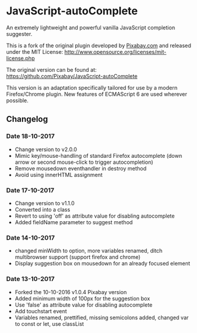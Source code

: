 JavaScript-autoComplete
===================

An extremely lightweight and powerful vanilla JavaScript completion suggester.

This is a fork of the original plugin developed by [Pixabay.com](https://pixabay.com/) and released under the MIT License: http://www.opensource.org/licenses/mit-license.php

The original version can be found at: https://github.com/Pixabay/JavaScript-autoComplete

This version is an adaptation specifically tailored for use by a modern Firefox/Chrome plugin. New features of ECMAScript 6 are used wherever possible.

## Changelog

### Date 18-10-2017
* Change version to v2.0.0
* Mimic key/mouse-handling of standard Firefox autocomplete (down arrow or second mouse-click to trigger autocompletion)
* Remove mousedown eventhandler in destroy method
* Avoid using innerHTML assignment

### Date 17-10-2017
* Change version to v1.1.0
* Converted into a class
* Revert to using 'off' as attribute value for disabling autocomplete
* Added fieldName parameter to suggest method

### Date 14-10-2017
* changed minWidth to option, more variables renamed, ditch multibrowser support (support firefox and chrome)
* Display suggestion box on mousedown for an already focused element

### Date 13-10-2017
* Forked the 10-10-2016 v1.0.4 Pixabay version
* Added minimum width of 100px for the suggestion box
* Use 'false' as attribute value for disabling autocomplete
* Add touchstart event
* Variables renamed, prettified, missing semicolons added, changed var to const or let, use classList
